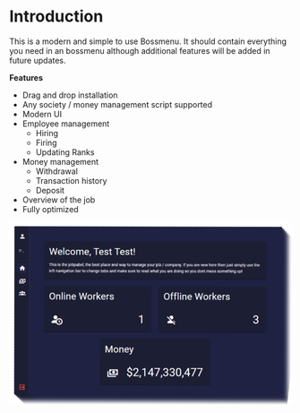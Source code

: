 # Introduction

This is a modern and simple to use Bossmenu. It should contain everything you need in an bossmenu although additional features will be added in future updates.

**Features**

* Drag and drop installation
* Any society / money management script supported
* Modern UI
* Employee management
  * Hiring
  * Firing
  * Updating Ranks
* Money management
  * Withdrawal
  * Transaction history
  * Deposit
* Overview of the job
* Fully optimized

![](../.gitbook/assets/bossmenu.png)
